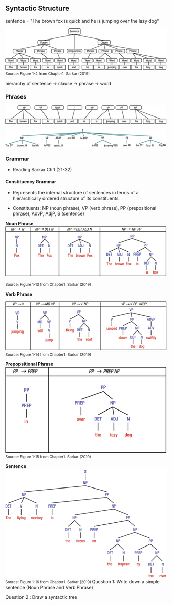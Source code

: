 ## Syntactic Structure

sentence = "The brown fox is quick and he is jumping over the lazy dog"

![](_static/sentence.png)
<small>Source: Figure 1-4 from Chapter1. Sarkar (2019) </small>

hierarchy of sentence → clause → phrase → word

### Phrases

![](_static/phrases.png)

![](_static/shallow.png)

### Grammar
- Reading Sarkar Ch.1 (21-32)

#### Constituency Grammar

- Represents the internal structure of sentences in terms of a hierarchically ordered structure of its constituents.

- Constituents: NP (noun phrase), VP (verb phrase), PP (prepositional phrase), AdvP, AdjP, S (sentence)




**Noun Phrase**
![](_static/tree1.png)

<small>Source: Figure 1-13 from Chapter1. Sarkar (2019) </small>

**Verb Phrase**

![](_static/tree2.png)
<small>Source: Figure 1-14 from Chapter1. Sarkar (2019) </small>

**Prepopsitional Phrase**
![](_static/tree3.png)
<small>Source: Figure 1-15 from Chapter1. Sarkar (2019) </small>

**Sentence**
![](_static/tree4.png)
<small>Source: Figure 1-16 from Chapter1. Sarkar (2019) </small>
Question 1: Write down a simple sentence (Noun Phrase and Verb Phrase)

Question 2.: Draw a syntactic tree



